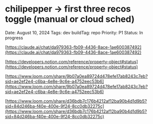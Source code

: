 # chilipepper → first three recos toggle (manual or cloud sched)

Date: August 10, 2024
Tags: dev
buildTag: repo
Priority: P1
Status: In progress

[https://claude.ai/chat/da979363-fb09-4436-8ace-1ae600387492](https://claude.ai/chat/da979363-fb09-4436-8ace-1ae600387492)

[https://developers.notion.com/reference/property-object#status](https://developers.notion.com/reference/property-object#status)

[https://www.loom.com/share/9b07a0ea89724d478efe17ab8243c7eb?sid=ae2ef2e4-c6ba-4e8e-9c6e-a4752eec53b6](https://www.loom.com/share/9b07a0ea89724d478efe17ab8243c7eb?sid=ae2ef2e4-c6ba-4e8e-9c6e-a4752eec53b6)

[https://www.loom.com/share/d36bdb7c176b4212af12ba90b4d1d9b5?sid=84d246ba-f40e-400e-9f24-8cc0db32275c](https://www.loom.com/share/d36bdb7c176b4212af12ba90b4d1d9b5?sid=84d246ba-f40e-400e-9f24-8cc0db32275c)